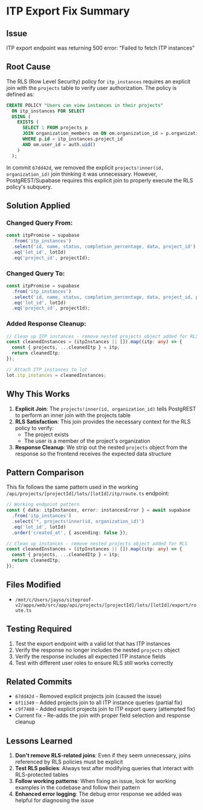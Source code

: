 # ITP Export Fix Summary

## Issue
ITP export endpoint was returning 500 error: "Failed to fetch ITP instances"

## Root Cause
The RLS (Row Level Security) policy for `itp_instances` requires an explicit join with the `projects` table to verify user authorization. The policy is defined as:

```sql
CREATE POLICY "Users can view instances in their projects"
  ON itp_instances FOR SELECT
  USING (
    EXISTS (
      SELECT 1 FROM projects p
      JOIN organization_members om ON om.organization_id = p.organization_id
      WHERE p.id = itp_instances.project_id
      AND om.user_id = auth.uid()
    )
  );
```

In commit `67dd42d`, we removed the explicit `projects!inner(id, organization_id)` join thinking it was unnecessary. However, PostgREST/Supabase requires this explicit join to properly execute the RLS policy's subquery.

## Solution Applied

### Changed Query From:
```typescript
const itpPromise = supabase
  .from('itp_instances')
  .select('id, name, status, completion_percentage, data, project_id')
  .eq('lot_id', lotId)
  .eq('project_id', projectId);
```

### Changed Query To:
```typescript
const itpPromise = supabase
  .from('itp_instances')
  .select('id, name, status, completion_percentage, data, project_id, projects!inner(id, organization_id)')
  .eq('lot_id', lotId)
  .eq('project_id', projectId);
```

### Added Response Cleanup:
```typescript
// Clean up ITP instances - remove nested projects object added for RLS
const cleanedInstances = (itpInstances || []).map((itp: any) => {
  const { projects, ...cleanedItp } = itp;
  return cleanedItp;
});

// Attach ITP instances to lot
lot.itp_instances = cleanedInstances;
```

## Why This Works

1. **Explicit Join**: The `projects!inner(id, organization_id)` tells PostgREST to perform an inner join with the projects table
2. **RLS Satisfaction**: This join provides the necessary context for the RLS policy to verify:
   - The project exists
   - The user is a member of the project's organization
3. **Response Cleanup**: We strip out the nested `projects` object from the response so the frontend receives the expected data structure

## Pattern Comparison

This fix follows the same pattern used in the working `/api/projects/[projectId]/lots/[lotId]/itp/route.ts` endpoint:

```typescript
// Working endpoint pattern
const { data: itpInstances, error: instancesError } = await supabase
  .from('itp_instances')
  .select('*, projects!inner(id, organization_id)')
  .eq('lot_id', lotId)
  .order('created_at', { ascending: false });

// Clean up instances - remove nested projects object added for RLS
const cleanedInstances = (itpInstances || []).map((itp: any) => {
  const { projects, ...cleanedItp } = itp;
  return cleanedItp;
});
```

## Files Modified
- `/mnt/c/Users/jayso/siteproof-v2/apps/web/src/app/api/projects/[projectId]/lots/[lotId]/export/route.ts`

## Testing Required
1. Test the export endpoint with a valid lot that has ITP instances
2. Verify the response no longer includes the nested `projects` object
3. Verify the response includes all expected ITP instance fields
4. Test with different user roles to ensure RLS still works correctly

## Related Commits
- `67dd42d` - Removed explicit projects join (caused the issue)
- `6f11349` - Added projects join to all ITP instance queries (partial fix)
- `c9f7480` - Added explicit projects join to ITP export query (attempted fix)
- Current fix - Re-adds the join with proper field selection and response cleanup

## Lessons Learned
1. **Don't remove RLS-related joins**: Even if they seem unnecessary, joins referenced by RLS policies must be explicit
2. **Test RLS policies**: Always test after modifying queries that interact with RLS-protected tables
3. **Follow working patterns**: When fixing an issue, look for working examples in the codebase and follow their pattern
4. **Enhanced error logging**: The debug error response we added was helpful for diagnosing the issue
